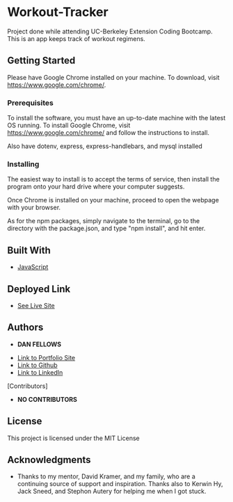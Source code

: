 # Workout-Tracker
Project done while attending UC-Berkeley Extension Coding Bootcamp. This is an app keeps track of workout regimens.

## Getting Started

Please have Google Chrome installed on your machine. To download, visit https://www.google.com/chrome/.

### Prerequisites

To install the software, you must have an up-to-date machine with the latest OS running. To install Google Chrome, visit https://www.google.com/chrome/ and follow the instructions to install.

Also have dotenv, express, express-handlebars, and mysql installed

### Installing

The easiest way to install is to accept the terms of service, then install the program onto your hard drive where your computer suggests.

Once Chrome is installed on your machine, proceed to open the webpage with your browser.

As for the npm packages, simply navigate to the terminal, go to the directory with the package.json, and type "npm install", and hit enter.

## Built With

* [JavaScript](https://developer.mozilla.org/en-US/docs/Web/JavaScript)

## Deployed Link

* [See Live Site](https://dfels-workout-tracker.herokuapp.com/)


## Authors

* **DAN FELLOWS**

- [Link to Portfolio Site](https://www.danfellows.co/)
- [Link to Github](https://github.com/dfel08)
- [Link to LinkedIn](https://www.linkedin.com/in/dan-fellows-ba88a041/)

[Contributors]

* **NO CONTRIBUTORS**

## License

This project is licensed under the MIT License 

## Acknowledgments

* Thanks to my mentor, David Kramer, and my family, who are a continuing source of support and inspiration. Thanks also to Kerwin Hy, Jack Sneed, and Stephon Autery for helping me when I got stuck.